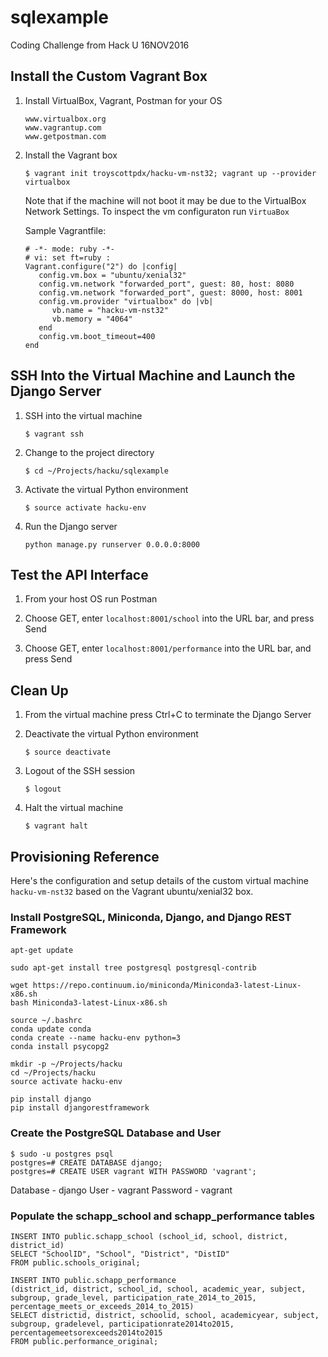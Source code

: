 # sqlexample
Coding Challenge from Hack U 16NOV2016

## Install the Custom Vagrant Box

1. Install VirtualBox, Vagrant, Postman for your OS

   ```
   www.virtualbox.org
   www.vagrantup.com
   www.getpostman.com
   ```

2. Install the Vagrant box

   ```$ vagrant init troyscottpdx/hacku-vm-nst32; vagrant up --provider virtualbox```

   Note that if the machine will not boot it may be due to the VirtualBox Network Settings. To inspect the vm configuraton run `VirtuaBox`
   
   Sample Vagrantfile:
   
   ```
   # -*- mode: ruby -*-
   # vi: set ft=ruby :
   Vagrant.configure("2") do |config|
      config.vm.box = "ubuntu/xenial32"
      config.vm.network "forwarded_port", guest: 80, host: 8080
      config.vm.network "forwarded_port", guest: 8000, host: 8001
      config.vm.provider "virtualbox" do |vb|
         vb.name = "hacku-vm-nst32"
         vb.memory = "4064"
      end
      config.vm.boot_timeout=400
   end
   ```

## SSH Into the Virtual Machine and Launch the Django Server
   
1. SSH into the virtual machine

   ```
   $ vagrant ssh
   ```

2. Change to the project directory

   ```
   $ cd ~/Projects/hacku/sqlexample 
   ```

3. Activate the virtual Python environment

   ```
   $ source activate hacku-env 
   ```

4. Run the Django server

   ```
   python manage.py runserver 0.0.0.0:8000
   ```

## Test the API Interface

1. From your host OS run Postman

2. Choose GET, enter `localhost:8001/school` into the URL bar, and press Send

3. Choose GET, enter `localhost:8001/performance` into the URL bar, and press Send

## Clean Up

1. From the virtual machine press Ctrl+C to terminate the Django Server

2. Deactivate the virtual Python environment

   ```
   $ source deactivate 
   ```

3. Logout of the SSH session

   ```
   $ logout
   ```
   
4. Halt the virtual machine

   ```
   $ vagrant halt
   ```

## Provisioning Reference 
Here's the configuration and setup details of the custom virtual machine `hacku-vm-nst32` based on the Vagrant ubuntu/xenial32 box. 

### Install PostgreSQL, Miniconda, Django, and Django REST Framework 

   ```
   apt-get update

   sudo apt-get install tree postgresql postgresql-contrib

   wget https://repo.continuum.io/miniconda/Miniconda3-latest-Linux-x86.sh
   bash Miniconda3-latest-Linux-x86.sh

   source ~/.bashrc
   conda update conda
   conda create --name hacku-env python=3
   conda install psycopg2

   mkdir -p ~/Projects/hacku
   cd ~/Projects/hacku
   source activate hacku-env

   pip install django
   pip install djangorestframework

   ```

### Create the PostgreSQL Database and User

   ```
   $ sudo -u postgres psql
   postgres=# CREATE DATABASE django;
   postgres=# CREATE USER vagrant WITH PASSWORD 'vagrant';
   
   ```

Database - django
User - vagrant
Password - vagrant

### Populate the schapp_school and schapp_performance tables

   ```
   INSERT INTO public.schapp_school (school_id, school, district, district_id)
   SELECT "SchoolID", "School", "District", "DistID"
   FROM public.schools_original;
   ```
   ```
   INSERT INTO public.schapp_performance
   (district_id, district, school_id, school, academic_year, subject, subgroup, grade_level, participation_rate_2014_to_2015, percentage_meets_or_exceeds_2014_to_2015)
   SELECT districtid, district, schoolid, school, academicyear, subject, subgroup, gradelevel, participationrate2014to2015, percentagemeetsorexceeds2014to2015
   FROM public.performance_original;
   ```
   
